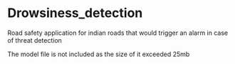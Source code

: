 # Drowsiness_detection
Road safety application for indian roads that would trigger an alarm in case of threat detection

The model file is not included as the size of it exceeded 25mb
